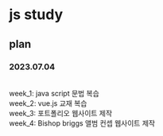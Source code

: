 # js study
## plan

### 2023.07.04
<br>
week_1: java script 문법 복습
<br>
week_2: vue.js 교재 복습
<br>
week_3: 포트폴리오 웹사이트 제작
<br>
week_4: Bishop briggs 앨범 컨셉 웹사이트 제작
